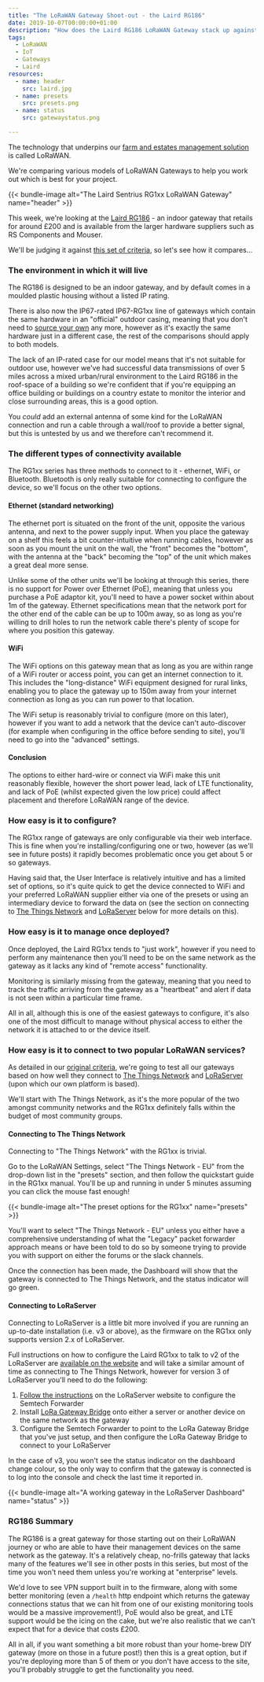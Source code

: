 ```yaml
--- 
title: "The LoRaWAN Gateway Shoot-out - the Laird RG186"
date: 2019-10-07T00:00:00+01:00 
description: "How does the Laird RG186 LoRaWAN Gateway stack up against our criteria?"
tags:
  - LoRaWAN 
  - IoT
  - Gateways
  - Laird
resources:
  - name: header
    src: laird.jpg
  - name: presets
    src: presets.png
  - name: status
    src: gatewaystatus.png

---
```

The technology that underpins our [farm and estates management solution](https://www.mockingbirdconsulting.co.uk/) is called LoRaWAN.

We're comparing various models of LoRaWAN Gateways to help you work out which is best for your project.

{{< bundle-image alt="The Laird Sentrius RG1xx LoRaWAN Gateway" name="header" >}}

This week, we're looking at the [Laird RG186](https://www.lairdconnect.com/wireless-modules/lorawan-solutions/sentrius-rg1xx-lora-enabled-gateway-wi-fi-bluetooth-ethernet) - an indoor gateway that retails for around £200 and is available from the larger hardware suppliers such as RS Components and Mouser.

We'll be judging it against [this set of criteria](/blog/2019-10-07-lorawan-gateway-shootout-the-criteria/), so let's see how it compares...

### The environment in which it will live

The RG186 is designed to be an indoor gateway, and by default comes in a moulded plastic housing without a listed IP rating.

There is also now the IP67-rated IP67-RG1xx line of gateways which contain the same hardware in an "official" outdoor casing, meaning that you don't need to [source your own](https://www.thethingsnetwork.org/forum/t/laird-rg191-working-in-australia/10044/31) any more, however as it's exactly the same hardware just in a different case, the rest of the comparisons should apply to both models.

The lack of an IP-rated case for our model means that it's not suitable for outdoor use, however we've had successful data transmissions of over 5 miles across a mixed urban/rural environment to the Laird RG186 in the roof-space of a building so we're confident that if you're equipping an office building or buildings on a country estate to monitor the interior and close surrounding areas, this is a good option.

You *could* add an external antenna of some kind for the LoRaWAN connection and run a cable through a wall/roof to provide a better signal, but this is untested by us and we therefore can't recommend it.

### The different types of connectivity available

The RG1xx series has three methods to connect to it - ethernet, WiFi, or Bluetooth.  Bluetooth is only really suitable for connecting to configure the device, so we'll focus on the other two options.

#### Ethernet (standard networking)

The ethernet port is situated on the front of the unit, opposite the various antenna, and next to the power supply input.  When you place the gateway on a shelf this feels a bit counter-intuitive when running cables, however as soon as you mount the unit on the wall, the "front" becomes the "bottom", with the antenna at the "back" becoming the "top" of the unit which makes a great deal more sense.

Unlike some of the other units we'll be looking at through this series, there is no support for Power over Ethernet (PoE), meaning that unless you purchase a PoE adaptor kit, you'll need to have a power socket within about 1m of the gateway.  Ethernet specifications mean that the network port for the other end of the cable can be up to 100m away, so as long as you're willing to drill holes to run the network cable there's plenty of scope for where you position this gateway.

#### WiFi

The WiFi options on this gateway mean that as long as you are within range of a WiFi router or access point, you can get an internet connection to it.  This includes the "long-distance" WiFi equipment designed for rural links, enabling you to place the gateway up to 150m away from your internet connection as long as you can run power to that location.

The WiFi setup is reasonably trivial to configure (more on this later), however if you want to add a network that the device can't auto-discover (for example when configuring in the office before sending to site), you'll need to go into the "advanced" settings.

#### Conclusion

The options to either hard-wire or connect via WiFi make this unit reasonably flexible, however the short power lead, lack of LTE functionality, and lack of PoE (whilst expected given the low price) could affect placement and therefore LoRaWAN range of the device.

### How easy is it to configure?

The RG1xx range of gateways are only configurable via their web interface.  This is fine when you're installing/configuring one or two, however (as we'll see in future posts) it rapidly becomes problematic once you get about 5 or so gateways.

Having said that, the User Interface is relatively intuitive and has a limited set of options, so it's quite quick to get the device connected to WiFi and your preferred LoRaWAN supplier either via one of the presets or using an intermediary device to forward the data on (see the section on connecting to [The Things Network](https://www.thethingsnetwork.org/) and [LoRaServer](https://loraserver.io) below for more details on this).

### How easy is it to manage once deployed?

Once deployed, the Laird RG1xx tends to "just work", however if you need to perform any maintenance then you'll need to be on the same network as the gateway as it lacks any kind of "remote access" functionality.

Monitoring is similarly missing from the gateway, meaning that you need to track the traffic arriving from the gateway as a "heartbeat" and alert if data is not seen within a particular time frame.

All in all, although this is one of the easiest gateways to configure, it's also one of the most difficult to manage without physical access to either the network it is attached to or the device itself.

### How easy is it to connect to two popular LoRaWAN services?

As detailed in our [original criteria](/blog/2019-10-07-lorawan-gateway-shootout-the-criteria/), we're going to test all our gateways based on how well they connect to [The Things Network](https://www.thethingsnetwork.org/) and [LoRaServer](https://loraserver.io) (upon which our own platform is based).

We'll start with The Things Network, as it's the more popular of the two amongst community networks and the RG1xx definitely falls within the budget of most community groups.

#### Connecting to The Things Network

Connecting to "The Things Network" with the RG1xx is trivial.

Go to the LoRaWAN Settings, select "The Things Network - EU" from the drop-down list in the "presets" section, and then follow the quickstart guide in the RG1xx manual.  You'll be up and running in under 5 minutes assuming you can click the mouse fast enough!

{{< bundle-image alt="The preset options for the RG1xx" name="presets" >}}

You'll want to select "The Things Network - EU" unless you either have a comprehensive understanding of what the "Legacy" packet forwarder approach means or have been told to do so by someone trying to provide you with support on either the forums or the slack channels.

Once the connection has been made, the Dashboard will show that the gateway is connected to The Things Network, and the status indicator will go green.

#### Connecting to LoRaServer

Connecting to LoRaServer is a little bit more involved if you are running an up-to-date installation (i.e. v3 or above), as the firmware on the RG1xx only supports version 2.x of LoRaServer.

Full instructions on how to configure the Laird RG1xx to talk to v2 of the LoRaServer are [available on the website](https://www.loraserver.io/lora-gateway-bridge/gateway/laird/) and will take a similar amount of time as connecting to The Things Network, however for version 3 of LoRaServer you'll need to do the following:

   1. [Follow the instructions](https://www.loraserver.io/lora-gateway-bridge/gateway/laird/#semtech-forwarder) on the LoRaServer website to configure the Semtech Forwarder
   2. Install [LoRa Gateway Bridge](https://www.loraserver.io/lora-gateway-bridge/install/) onto either a server or another device on the same network as the gateway
   3. Configure the Semtech Forwarder to point to the LoRa Gateway Bridge that you've just setup, and then configure the LoRa Gateway Bridge to connect to your LoRaServer

In the case of v3, you won't see the status indicator on the dashboard change colour, so the only way to confirm that the gateway is connected is to log into the console and check the last time it reported in.

{{< bundle-image alt="A working gateway in the LoRaServer Dashboard" name="status" >}}


### RG186 Summary

The RG186 is a great gateway for those starting out on their LoRaWAN journey or who are able to have their management devices on the same network as the gateway.  It's a relatively cheap, no-frills gateway that lacks many of the features we'll see in other posts in this series, but most of the time you won't need them unless you're working at "enterprise" levels.

We'd love to see VPN support built in to the firmware, along with some better monitoring (even a `/health` http endpoint which returns the gateway connections status that we can hit from one of our existing monitoring tools would be a massive improvement!), PoE would also be great, and LTE support would be the icing on the cake, but we're also realistic that we can't expect that for a device that costs £200.

All in all, if you want something a bit more robust than your home-brew DIY gateway (more on those in a future post!) then this is a great option, but if you're deploying more than 5 of them or you don't have access to the site, you'll probably struggle to get the functionality you need.
